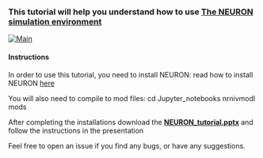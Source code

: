 ### This tutorial will help you understand how to use [The NEURON simulation environment](https://neuron.yale.edu/neuron/)

[![Main](main.JPG)](NEURON_tutorial.pptx "main")

#### Instructions

In order to use this tutorial, you need to install NEURON: read how to install NEURON [here](How_to_Install_NEURON.txt)

You will also need to compile to mod files:
    cd Jupyter_notebooks
    nrnivmodl mods

After completing the installations download the **[NEURON_tutorial.pptx](NEURON_tutorial.pptx)** and follow the instructions in the presentation

Feel free to open an issue if you find any bugs, or have any suggestions.
